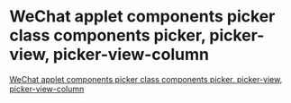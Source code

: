 # WeChat applet components picker class components picker, picker-view, picker-view-column
[WeChat applet components picker class components picker, picker-view, picker-view-column](https://aiwithcloud.com/2022/09/16/wechat_applet_components_picker_class_components_picker_picker_view_picker_view_column/)